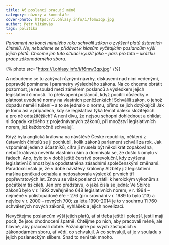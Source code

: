 ```yaml
---
title: Ať poslanci pracují méně
category: názory a komentáře
cover-photo: https://i.ohlasy.info/i/f6mw3qp.jpg
author: Petr Vítámvás
tags: politika
---
```


*Parlament na konci minulého roku schválil zákon o zvýšení platů ústavních činitelů. Ne, nebudeme se přidávat k hlasům vyčítajícím poslancům výši jejich platů. Chceme jen tuto situaci využít jako – pars pro toto – ukázku práce zákonodárného sboru.*

{% photo src="https://i.ohlasy.info/i/f6mw3qp.jpg" /%}

A nebudeme se tu zabývat různými návrhy, diskusemi nad nimi vedenými, popravdě pomineme i parametry výsledného zákona. Na co chceme obrátit pozornost, je nesoulad mezi záměrem poslanců a výsledkem jejich legislativní činnosti. To překvapení poslanců, když pocítili důsledky v platnost uvedené normy na vlastních peněženkách! Schválili zákon, o jehož dopadu neměli tušení – a to se jednalo o normu, přímo se jich dotýkající! Jak je tomu asi v případech, kdy se legislativa týká témat daleko složitějších a pro ně odtažitějších? A není divu, že nejsou schopni dohlédnout a ohlídat si dopady každého z projednávaných zákonů, při množství legislativních norem, jež každoročně schvalují. 

Když byla anglická královna na návštěvě České republiky, některý z ústavních činitelů se jí pochlubil, kolik zákonů parlament schválí za rok. Jak vzpomínal jeden z účastníků, cifra jí musela být několikrát zopakována, neboť královna nevěřila vlastním uším a domnívala se, že došlo k omylu v řádech. Ano, bylo to v době ještě čerstvě porevoluční, kdy zvýšená legislativní činnost byla opodstatněna zásadními společenskými změnami. Paradoxní však je, že v době návštěvy královny Alžběty již legislativní mašina poněkud ochabla a nedosahovala výsledků prvních tří popřevratových let. Znovu se však poslanci vrátili k heroickým výkonům s počátkem tisíciletí. Jen pro představu, o jaká čísla se jedná: Ve Sbírce zákonů bylo v r. 1992 zveřejněno 648 legislativních norem, v r. 1994 – nejméně v polistopadové éře – 276 (pro srovnání v r. 1989 to bylo 213) a nejvíce v r. 2000 – rovných 700; za léta 1990–2014 je to v souhrnu 11 760 schválených nových zákonů, vyhlášek a jejich novelizací.

Nevyčítejme poslancům výši jejich platů, ať si třeba ještě i polepší, jestli mají pocit, že jsou ohodnoceni špatně.  Chtějme po nich, aby pracovali méně, ale hlavně, aby pracovali dobře. Požadujme po svých zástupcích v zákonodárném sboru, ať vědí, co schvalují. A co schvalují, ať je v souladu s jejich poslaneckým slibem. Snad to není tak mnoho.
